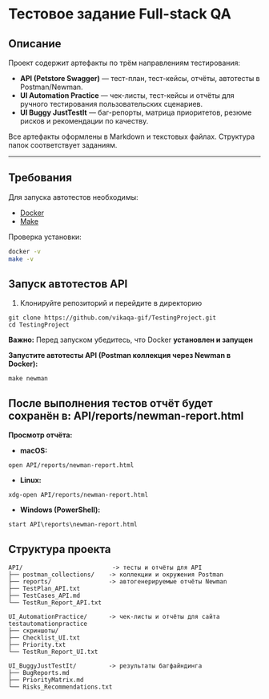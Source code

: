 # Тестовое задание Full-stack QA

##  Описание

Проект содержит артефакты по трём направлениям тестирования:

- **API (Petstore Swagger)** — тест-план, тест-кейсы, отчёты, автотесты в Postman/Newman.
- **UI Automation Practice** — чек-листы, тест-кейсы и отчёты для ручного тестирования пользовательских сценариев.
- **UI Buggy JustTestIt** — баг-репорты, матрица приоритетов, резюме рисков и рекомендации по качеству.

Все артефакты оформлены в Markdown и текстовых файлах. Структура папок соответствует заданиям.

---

##  Требования

Для запуска автотестов необходимы:

- [Docker](https://www.docker.com/)
- [Make](https://www.gnu.org/software/make/)

Проверка установки:

```bash
docker -v
make -v
``` 
##  Запуск автотестов API

1. Клонируйте репозиторий и перейдите в директорию

```
git clone https://github.com/vikaqa-gif/TestingProject.git
cd TestingProject
```
**Важно:** Перед запуском убедитесь, что Docker **установлен и запущен**

**Запустите автотесты API (Postman коллекция через Newman в Docker):**
```
make newman
```



## После выполнения тестов отчёт будет сохранён в: API/reports/newman-report.html

**Просмотр отчёта:**
- **macOS:**
```
open API/reports/newman-report.html
```
- **Linux:**
```
xdg-open API/reports/newman-report.html
```
- **Windows (PowerShell):**
```
start API\reports\newman-report.html
```

##  Структура проекта

```text
API/                         -> тесты и отчёты для API
├── postman_collections/    -> коллекции и окружения Postman
├── reports/                -> автогенерируемые отчёты Newman
├── TestPlan_API.txt
├── TestCases_API.md
└── TestRun_Report_API.txt

UI_AutomationPractice/      -> чек-листы и отчёты для сайта testautomationpractice
├── скриншоты/
├── Checklist_UI.txt
├── Priority.txt
└── TestRun_Report_UI.txt

UI_BuggyJustTestIt/         -> результаты багфайндинга
├── BugReports.md
├── PriorityMatrix.md
└── Risks_Recommendations.txt
```

